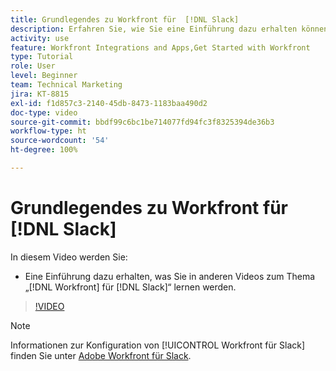 ```yaml
---
title: Grundlegendes zu Workfront für  [!DNL Slack]
description: Erfahren Sie, wie Sie eine Einführung dazu erhalten können, was Sie in anderen Videos zum Thema „ [!DNL Workfront]  für Slack“ lernen werden.
activity: use
feature: Workfront Integrations and Apps,Get Started with Workfront
type: Tutorial
role: User
level: Beginner
team: Technical Marketing
jira: KT-8815
exl-id: f1d857c3-2140-45db-8473-1183baa490d2
doc-type: video
source-git-commit: bbdf99c6bc1be714077fd94fc3f8325394de36b3
workflow-type: ht
source-wordcount: '54'
ht-degree: 100%

---
```


# Grundlegendes zu Workfront für [!DNL Slack]

In diesem Video werden Sie:

* Eine Einführung dazu erhalten, was Sie in anderen Videos zum Thema „[!DNL Workfront] für [!DNL Slack]“ lernen werden.

>[!VIDEO](https://video.tv.adobe.com/v/3435924/?quality=12&learn=on&enablevpops=1&captions=ger)

>[!NOTE]
>
>Informationen zur Konfiguration von [!UICONTROL Workfront für Slack] finden Sie unter [Adobe Workfront für Slack](https://experienceleague.adobe.com/docs/workfront/using/adobe-workfront-integrations/workfront-for-slack/use-workfront-for-slack.html?lang=de).

